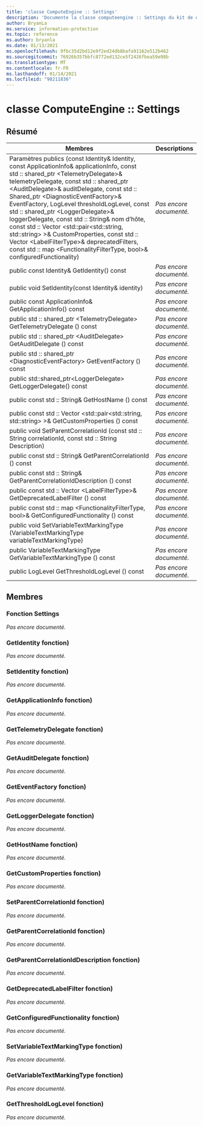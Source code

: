 ```yaml
---
title: 'classe ComputeEngine :: Settings'
description: 'Documente la classe computeengine :: Settings du kit de développement logiciel (SDK) Microsoft Information Protection (MIP).'
author: BryanLa
ms.service: information-protection
ms.topic: reference
ms.author: bryanla
ms.date: 01/13/2021
ms.openlocfilehash: 9fbc35d2bd12e9f2ed24db8bafa91162e512b462
ms.sourcegitcommit: 76926b357bbfc8772ed132ce5f2426fbea59e98b
ms.translationtype: MT
ms.contentlocale: fr-FR
ms.lasthandoff: 01/14/2021
ms.locfileid: "98211836"
---
```

# <a name="class-computeenginesettings"></a>classe ComputeEngine :: Settings 
  
## <a name="summary"></a>Résumé
 Membres                        | Descriptions                                
--------------------------------|---------------------------------------------
Paramètres publics (const Identity& Identity, const ApplicationInfo& applicationInfo, const std :: shared_ptr \<TelemetryDelegate\>& telemetryDelegate, const std :: shared_ptr \<AuditDelegate\>& auditDelegate, const std :: Shared_ptr \<DiagnosticEventFactory\>& EventFactory, LogLevel thresholdLogLevel, const std :: shared_ptr \<LoggerDelegate\>& loggerDelegate, const std :: String& nom d’hôte, const std :: Vector \<std::pair\<std::string, std::string\> \>& CustomProperties, const std :: Vector \<LabelFilterType\>& deprecatedFilters, const std :: map \<FunctionalityFilterType, bool\>& configuredFunctionality)  | _Pas encore documenté._
public const Identity& GetIdentity() const  | _Pas encore documenté._
public void SetIdentity(const Identity& identity)  | _Pas encore documenté._
public const ApplicationInfo& GetApplicationInfo() const  | _Pas encore documenté._
public std :: shared_ptr \<TelemetryDelegate\> GetTelemetryDelegate () const  | _Pas encore documenté._
public std :: shared_ptr \<AuditDelegate\> GetAuditDelegate () const  | _Pas encore documenté._
public std :: shared_ptr \<DiagnosticEventFactory\> GetEventFactory () const  | _Pas encore documenté._
public std::shared_ptr\<LoggerDelegate\> GetLoggerDelegate() const  | _Pas encore documenté._
public const std :: String& GetHostName () const  | _Pas encore documenté._
public const std :: Vector \<std::pair\<std::string, std::string\> \>& GetCustomProperties () const  | _Pas encore documenté._
public void SetParentCorrelationId (const std :: String correlationId, const std :: String Description)  | _Pas encore documenté._
public const std :: String& GetParentCorrelationId () const  | _Pas encore documenté._
public const std :: String& GetParentCorrelationIdDescription () const  | _Pas encore documenté._
public const std :: Vector \<LabelFilterType\>& GetDeprecatedLabelFilter () const  | _Pas encore documenté._
public const std :: map \<FunctionalityFilterType, bool\>& GetConfiguredFunctionality () const  | _Pas encore documenté._
public void SetVariableTextMarkingType (VariableTextMarkingType variableTextMarkingType)  | _Pas encore documenté._
public VariableTextMarkingType GetVariableTextMarkingType () const  | _Pas encore documenté._
public LogLevel GetThresholdLogLevel () const  | _Pas encore documenté._
  
## <a name="members"></a>Membres
  
### <a name="settings-function"></a>Fonction Settings
_Pas encore documenté._

  
### <a name="getidentity-function"></a>GetIdentity fonction)
_Pas encore documenté._

  
### <a name="setidentity-function"></a>SetIdentity fonction)
_Pas encore documenté._

  
### <a name="getapplicationinfo-function"></a>GetApplicationInfo fonction)
_Pas encore documenté._

  
### <a name="gettelemetrydelegate-function"></a>GetTelemetryDelegate fonction)
_Pas encore documenté._

  
### <a name="getauditdelegate-function"></a>GetAuditDelegate fonction)
_Pas encore documenté._

  
### <a name="geteventfactory-function"></a>GetEventFactory fonction)
_Pas encore documenté._

  
### <a name="getloggerdelegate-function"></a>GetLoggerDelegate fonction)
_Pas encore documenté._

  
### <a name="gethostname-function"></a>GetHostName fonction)
_Pas encore documenté._

  
### <a name="getcustomproperties-function"></a>GetCustomProperties fonction)
_Pas encore documenté._

  
### <a name="setparentcorrelationid-function"></a>SetParentCorrelationId fonction)
_Pas encore documenté._

  
### <a name="getparentcorrelationid-function"></a>GetParentCorrelationId fonction)
_Pas encore documenté._

  
### <a name="getparentcorrelationiddescription-function"></a>GetParentCorrelationIdDescription fonction)
_Pas encore documenté._

  
### <a name="getdeprecatedlabelfilter-function"></a>GetDeprecatedLabelFilter fonction)
_Pas encore documenté._

  
### <a name="getconfiguredfunctionality-function"></a>GetConfiguredFunctionality fonction)
_Pas encore documenté._

  
### <a name="setvariabletextmarkingtype-function"></a>SetVariableTextMarkingType fonction)
_Pas encore documenté._

  
### <a name="getvariabletextmarkingtype-function"></a>GetVariableTextMarkingType fonction)
_Pas encore documenté._

  
### <a name="getthresholdloglevel-function"></a>GetThresholdLogLevel fonction)
_Pas encore documenté._
